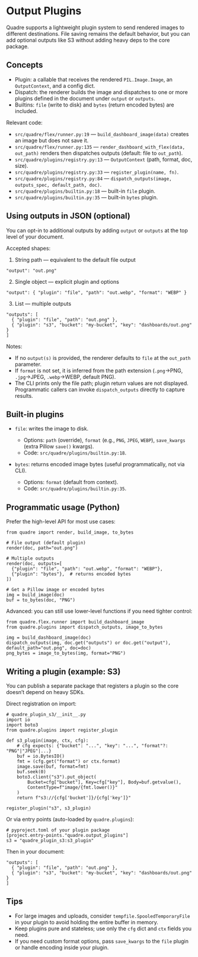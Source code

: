 # Output Plugins

Quadre supports a lightweight plugin system to send rendered images to different destinations.
File saving remains the default behavior, but you can add optional outputs like S3 without adding heavy deps to the core package.

## Concepts

- Plugin: a callable that receives the rendered `PIL.Image.Image`, an `OutputContext`, and a config dict.
- Dispatch: the renderer builds the image and dispatches to one or more plugins defined in the document under `output` or `outputs`.
- Builtins: `file` (write to disk) and `bytes` (return encoded bytes) are included.

Relevant code:
- `src/quadre/flex/runner.py:19` — `build_dashboard_image(data)` creates an image but does not save it.
- `src/quadre/flex/runner.py:135` — `render_dashboard_with_flex(data, out_path)` renders then dispatches outputs (default: file to `out_path`).
- `src/quadre/plugins/registry.py:13` — `OutputContext` (path, format, doc, size).
- `src/quadre/plugins/registry.py:33` — `register_plugin(name, fn)`.
- `src/quadre/plugins/registry.py:84` — `dispatch_outputs(image, outputs_spec, default_path, doc)`.
- `src/quadre/plugins/builtin.py:18` — built-in `file` plugin.
- `src/quadre/plugins/builtin.py:35` — built-in `bytes` plugin.

## Using outputs in JSON (optional)

You can opt-in to additional outputs by adding `output` or `outputs` at the top level of your document.

Accepted shapes:

1) String path — equivalent to the default file output
```
"output": "out.png"
```

2) Single object — explicit plugin and options
```
"output": { "plugin": "file", "path": "out.webp", "format": "WEBP" }
```

3) List — multiple outputs
```
"outputs": [
  { "plugin": "file", "path": "out.png" },
  { "plugin": "s3", "bucket": "my-bucket", "key": "dashboards/out.png" }
]
```

Notes:
- If no `output(s)` is provided, the renderer defaults to `file` at the `out_path` parameter.
- If `format` is not set, it is inferred from the path extension (`.png`→PNG, `.jpg`→JPEG, `.webp`→WEBP, default PNG).
- The CLI prints only the file path; plugin return values are not displayed. Programmatic callers can invoke `dispatch_outputs` directly to capture results.

## Built-in plugins

- `file`: writes the image to disk.
  - Options: `path` (override), `format` (e.g., `PNG`, `JPEG`, `WEBP`), `save_kwargs` (extra Pillow `save()` kwargs).
  - Code: `src/quadre/plugins/builtin.py:18`.

- `bytes`: returns encoded image bytes (useful programmatically, not via CLI).
  - Options: `format` (default from context).
  - Code: `src/quadre/plugins/builtin.py:35`.

## Programmatic usage (Python)

Prefer the high-level API for most use cases:

```
from quadre import render, build_image, to_bytes

# File output (default plugin)
render(doc, path="out.png")

# Multiple outputs
render(doc, outputs=[
  {"plugin": "file", "path": "out.webp", "format": "WEBP"},
  {"plugin": "bytes"},  # returns encoded bytes
])

# Get a Pillow image or encoded bytes
img = build_image(doc)
buf = to_bytes(doc, "PNG")
```

Advanced: you can still use lower-level functions if you need tighter control:

```
from quadre.flex.runner import build_dashboard_image
from quadre.plugins import dispatch_outputs, image_to_bytes

img = build_dashboard_image(doc)
dispatch_outputs(img, doc.get("outputs") or doc.get("output"), default_path="out.png", doc=doc)
png_bytes = image_to_bytes(img, format="PNG")
```

## Writing a plugin (example: S3)

You can publish a separate package that registers a plugin so the core doesn’t depend on heavy SDKs.

Direct registration on import:
```
# quadre_plugin_s3/__init__.py
import io
import boto3
from quadre.plugins import register_plugin

def s3_plugin(image, ctx, cfg):
    # cfg expects: {"bucket": "...", "key": "...", "format"?: "PNG"|"JPEG"|...}
    buf = io.BytesIO()
    fmt = (cfg.get("format") or ctx.format)
    image.save(buf, format=fmt)
    buf.seek(0)
    boto3.client("s3").put_object(
        Bucket=cfg["bucket"], Key=cfg["key"], Body=buf.getvalue(),
        ContentType=f"image/{fmt.lower()}"
    )
    return f"s3://{cfg['bucket']}/{cfg['key']}"

register_plugin("s3", s3_plugin)
```

Or via entry points (auto-loaded by `quadre.plugins`):
```
# pyproject.toml of your plugin package
[project.entry-points."quadre.output_plugins"]
s3 = "quadre_plugin_s3:s3_plugin"
```

Then in your document:
```
"outputs": [
  { "plugin": "file", "path": "out.png" },
  { "plugin": "s3", "bucket": "my-bucket", "key": "dashboards/out.png" }
]
```

## Tips

- For large images and uploads, consider `tempfile.SpooledTemporaryFile` in your plugin to avoid holding the entire buffer in memory.
- Keep plugins pure and stateless; use only the `cfg` dict and `ctx` fields you need.
- If you need custom format options, pass `save_kwargs` to the `file` plugin or handle encoding inside your plugin.
